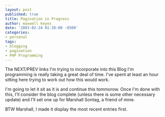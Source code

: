 ```yaml
---
layout: post
published: true
title: Pagination in Progress
author: maxwell keyes
date: '2003-02-24 01:38:00 -0500'
categories:
- personal
tags:
- blogging
- pagination
- PHP Programming
---
```


The NEXT/PREV links I'm trying to incorporate into this Blog I'm programming is
really taking a great deal of time. I've spent at least an hour sitting here
trying to work out how this would work.

I'm going to let it sit as it is and continue this tommorow. Once I'm done with
this, I'll consider the blog complete (unless there is some other necessary
update) and I'll set one up for Marshall Sontag, a friend of mine.

BTW Marshall, I made it display the most recent entries first.
